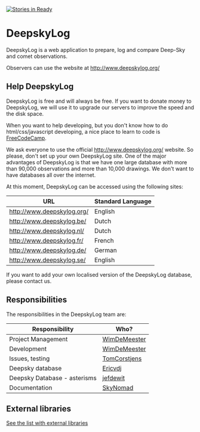 [![Stories in Ready](https://badge.waffle.io/DeepskyLog/DeepskyLog.png?label=ready&title=Ready)](https://waffle.io/DeepskyLog/DeepskyLog)
# DeepskyLog
DeepskyLog is a web application to prepare, log and compare Deep-Sky and comet observations.

Observers can use the website at http://www.deepskylog.org/

## Help DeepskyLog

DeepskyLog is free and will always be free. If you want to donate money to DeepskyLog, we will use it to upgrade our servers to improve the speed and the disk space.

When you want to help developing, but you don't know how to do html/css/javascript developing, a nice place to learn to code is [FreeCodeCamp](http://www.freecodecamp.com/).

We ask everyone to use the official http://www.deepskylog.org/ website. So please, don't set up your own DeepskyLog site. One of the major advantages of DeepskyLog is that we have one large database with more than 90,000 observations and more than 10,000 drawings. We don't want to have databases all over the internet.

At this moment, DeepskyLog can be accessed using the following sites:

| URL | Standard Language |
| --- | ----------------- |
| http://www.deepskylog.org/ | English |
| http://www.deepskylog.be/ | Dutch |
| http://www.deepskylog.nl/ | Dutch |
| http://www.deepskylog.fr/ | French |
| http://www.deepskylog.de/ | German |
| http://www.deepskylog.se/ | English |

If you want to add your own localised version of the DeepskyLog database, please contact us.


## Responsibilities

The responsibilities in the DeepskyLog team are:

| Responsibility | Who? |
| -------------- | ---- |
| Project Management | [WimDeMeester](https://github.com/WimDeMeester) |
| Development | [WimDeMeester](https://github.com/WimDeMeester) |
| Issues, testing | [TomCorstjens](https://github.com/TomCorstjens) |
| Deepsky database | [Ericvdj](https://github.com/Ericvdj) |
| Deepsky Database - asterisms | [jefdewit](https://github.com/jefdewit) |
| Documentation | [SkyNomad](https://github.com/SkyNomad) |


## External libraries

[See the list with external libraries](ExternalLibraries.md)
